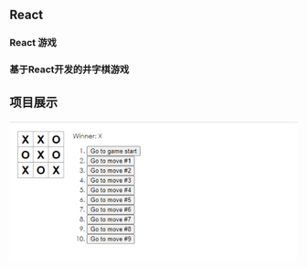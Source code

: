 ## React
### React 游戏
### 基于React开发的井字棋游戏

## 项目展示

![井字棋游戏](https://github.com/drlsxs/React-tictactoe/blob/master/img/%E4%BA%95%E5%AD%97%E6%A3%8B.png)


